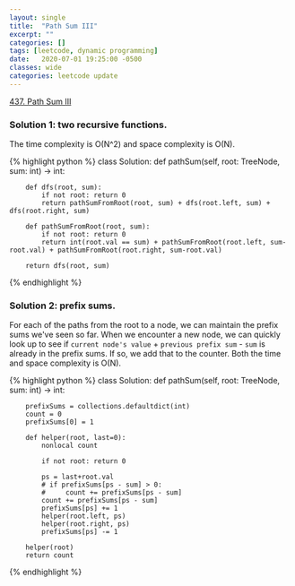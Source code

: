 ```yaml
---
layout: single
title:  "Path Sum III"
excerpt: ""
categories: []
tags: [leetcode, dynamic programming]
date:   2020-07-01 19:25:00 -0500
classes: wide
categories: leetcode update
---
```


[437. Path Sum III](https://leetcode.com/problems/path-sum-iii/)

### Solution 1: two recursive functions. 

The time complexity is O(N^2) and space complexity is O(N).

{% highlight python %}
class Solution:
    def pathSum(self, root: TreeNode, sum: int) -> int:
        
        def dfs(root, sum):
            if not root: return 0
            return pathSumFromRoot(root, sum) + dfs(root.left, sum) + dfs(root.right, sum)
            
        def pathSumFromRoot(root, sum):
            if not root: return 0
            return int(root.val == sum) + pathSumFromRoot(root.left, sum-root.val) + pathSumFromRoot(root.right, sum-root.val)
        
        return dfs(root, sum)    
{% endhighlight %}

### Solution 2: prefix sums. 

For each of the paths from the root to a node, we can maintain the prefix sums we've seen so far. When we encounter a new node, we can quickly look up to see if `current node's value` + `previous prefix sum` - `sum` is already in the prefix sums. If so, we add that to the counter. Both the time and space complexity is O(N).

{% highlight python %}
class Solution:
    def pathSum(self, root: TreeNode, sum: int) -> int:
        
        prefixSums = collections.defaultdict(int)
        count = 0
        prefixSums[0] = 1
        
        def helper(root, last=0):
            nonlocal count
            
            if not root: return 0
            
            ps = last+root.val
            # if prefixSums[ps - sum] > 0:
            #     count += prefixSums[ps - sum]
            count += prefixSums[ps - sum]
            prefixSums[ps] += 1
            helper(root.left, ps)
            helper(root.right, ps)
            prefixSums[ps] -= 1
            
        helper(root)
        return count
{% endhighlight %}
